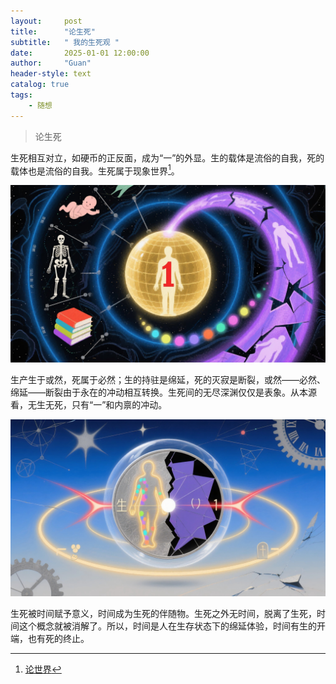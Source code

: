 ```yaml
---
layout:     post
title:      "论生死"
subtitle:   " 我的生死观 "
date:       2025-01-01 12:00:00
author:     "Guan"
header-style: text
catalog: true
tags:
    - 随想
---
```


> 论生死

生死相互对立，如硬币的正反面，成为“一”的外显。生的载体是流俗的自我，死的载体也是流俗的自我。生死属于现象世界[^1]。

[^1]:[论世界](/2025/01/01/shijie/)

![生死论](/img/shensi1.png)

生产生于或然，死属于必然；生的持驻是绵延，死的灭寂是断裂，或然——必然、绵延——断裂由于永在的冲动相互转换。生死间的无尽深渊仅仅是表象。从本源看，无生无死，只有“一”和内禀的冲动。

![生死论](/img/shensi2.png)

生死被时间赋予意义，时间成为生死的伴随物。生死之外无时间，脱离了生死，时间这个概念就被消解了。所以，时间是人在生存状态下的绵延体验，时间有生的开端，也有死的终止。